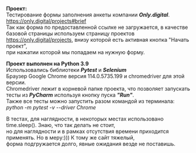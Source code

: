 **Проект:**\
Тестирование формы заполнения анкеты компании ***Only.digital***.   
<https://only.digital/projects#brief>   
Так как форма по предоставленной ссылке не загружается, в качестве базовой страницы используем страницу проектов   
<https://only.digital/projects>, внизу которой есть активная кнопка "Начать проект",   
при нажатии которой мы попадаем на нужную форму.   

**Проект выполнен на Python 3.9**\
Использовались библиотеки ***Pytest*** и ***Selenium***   
Браузер Google Chrome версия 114.0.5735.199 и chromedriver для этой версии.   
Chromedriver лежит в корневой папке проекта, что позволяет запускать тесты из ***PyCharm*** используя кнопку пуска ***"Run"***.   
Также все тесты можно запустить разом командой из терминала:   
*python -m pytest -v --driver Chrome*   

В тестах, для наглядности, в некоторых местах использовано time.sleep(). Знаю, что так делать не стоит,   
но для наглядности и в рамках отсутствия времени приходится применять. Но в меру:))) К тому же сайт тяжелый,   
форма подгружается долго, явные ожидания везде не поставишь.

